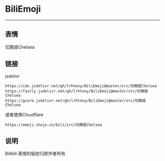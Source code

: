 # BiliEmoji
---
## 表情
切茜娅Chelsea
## 链接
jsdelivr
```
https://cdn.jsdelivr.net/gh/lrhtony/BiliEmoji@master/src/切茜娅Chelsea
https://fastly.jsdelivr.net/gh/lrhtony/BiliEmoji@master/src/切茜娅Chelsea
https://gcore.jsdelivr.net/gh/lrhtony/BiliEmoji@master/src/切茜娅Chelsea
```
或者使用Cloudflare
```
https://emoji.shojo.cn/bili/src/切茜娅Chelsea
```
## 说明
Bilibili 表情的版权归原作者所有
